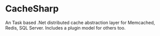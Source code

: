 CacheSharp
==========

An Task based .Net distributed cache abstraction layer for Memcached, Redis, SQL Server. Includes a plugin model for others too.
